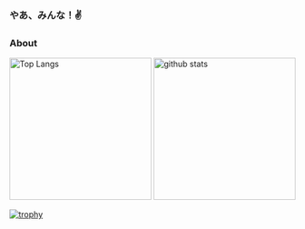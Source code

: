 ### やあ、みんな！✌
### About

<p align="center">
  <!--
  <img src="https://github-readme-stats.vercel.app/api?username=Fumolat&show_icons=true&theme=dark" />
  <img src="https://github-readme-stats.vercel.app/api/top-langs/?username=Fumolat&theme=dark&layout=compact" />
  -->
  <!--
  ![Fumolat's GitHub stats](https://github-readme-stats.vercel.app/api?username=Fumolat&show_icons=true&theme=radical)
  [![Top Langs](https://github-readme-stats.vercel.app/api/top-langs/?username=Fumolat)](https://github.com/Fumolat/github-readme-stats)
  -->

  <p align="left"> 
  <img alt="Top Langs" height="250px" src="https://github-readme-stats.vercel.app/api?username=Fumolat&show_icons=true&theme=radical&layout=compact&show_icons=true&theme=dark"/>
  <img alt="github stats" height="250px" src="https://github-readme-stats.vercel.app/api/top-langs/?username=Fumolat" />
  </p>
  
  [![trophy](https://github-profile-trophy.vercel.app/?username=Fumolat&theme=discord&row=1&column=6)](https://github.com/Fumolat/github-profile-trophy)
</p>

